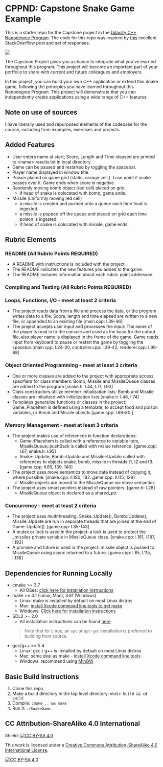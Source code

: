 # CPPND: Capstone Snake Game Example

This is a starter repo for the Capstone project in the [Udacity C++ Nanodegree Program](https://www.udacity.com/course/c-plus-plus-nanodegree--nd213). The code for this repo was inspired by [this](https://codereview.stackexchange.com/questions/212296/snake-game-in-c-with-sdl) excellent StackOverflow post and set of responses.

<img src="snake_game.gif"/>

The Capstone Project gives you a chance to integrate what you've learned throughout this program. This project will become an important part of your portfolio to share with current and future colleagues and employers.

In this project, you can build your own C++ application or extend this Snake game, following the principles you have learned throughout this Nanodegree Program. This project will demonstrate that you can independently create applications using a wide range of C++ features.

## Note on use of sources
I have liberally used and repurposed elements of the codebase for the course, including from examples, exercises and projects.
## Added Features
* User enters name at start; Score, Length and Time elapsed are printed to \<name\>.results.txt in local directory.
* Game can be paused and restarted by toggling the spacebar.
* Player name displayed in window title.
* Poison placed on game grid (static, orange cell.). Lose point if snake passes over it. Game ends when score is negative.
* Randomly moving bomb object (red cell) placed on grid.
  * if head of snake is colocated with bomb, game ends.
* Missile (uniformly moving red cell)
  * a missile is created and pushed onto a queue each time food is ingested. 
  * a missile is popped off the queue and placed on grid each time poison is ingested. 
  * if head of snake is colocated with missile, game ends.

## Rubric Elements

### README (All Rubric Points REQUIRED)

* A README with instructions is included with the project
* The README indicates the new features you added to the game.
* The README includes information about each rubric point addressed.



### Compiling and Testing (All Rubric Points REQUIRED)

### Loops, Functions, I/O - meet at least 2 criteria

* The project reads data from a file and process the data, or the program writes data to a file:
  Score, length and time elapsed are written to a new file, or appended to an existing file
  [main.cpp: l.39-46]
* The project accepts user input and processes the input:
  The name of the player is read in to the console and used as the base for the output file, also player
  name is displayed in the frame of the game. Game reads input from keyboard to pause or restart the game 
  by toggling the spacebar.[main.cpp: l.24-30, controller.cpp: l.39-42, renderer.cpp: l.96-98]

### Object Oriented Programming - meet at least 3 criteria
* One or more classes are added to the project with appropriate access specifiers for class members:
Bomb, Missile and MissileQueue classes are added to the program
[snake.h: l.44, l.71, l.93]
* Class constructors utilize member initialization lists: Bomb and Missile classes are initialized with 
initialization lists.[snake.h: l.48, l.74]
* Templates generalize functions or classes in the project: Game::PlaceItem is defined using a template, to
  accept food and poison variables, or Bomb and Missile objects.[game.cpp: l.66-80 ]

### Memory Management - meet at least 3 criteria
* The project makes use of references in function declarations: 
  * Game::PlaceItem is called with a reference to variable item,  MissileQueue::pushBack is called with
rvalue reference. [game.cpp: l.67, snake.h: l.95] 
  * Snake::Update, Bomb::Update and Missile::Update called with references to objects snake, bomb, missile 
in threads t1, t2 and t3. [game.cpp: ll.85, 139, 140]
* The project uses move semantics to move data instead of copying it, where possible. 
[snake.cpp: ll.180, 182. game.cpp: ll.115, 128]
  * Missile objects are moved to the MissileQueue via move semantics
* The project uses smart pointers instead of raw pointers. [game.h: l.28]
  * MissileQueue object is declared as a shared\_ptr.

### Concurrency - meet at least 2 criteria
* The project uses multithreading: Snake::Update(), Bomb::Update(), Missile::Update are  run in separate 
threads that are joined at the end of Game::Update(). [game.cpp: l.85-143]
* A mutex or lock is used in the project: a lock is used to protect the \_missiles private variable in MissileQueue class.
[snake.cpp: l.181, l.187, l.193]
* A promise and future is used in the project: missile object is pushed to MissileQueue using async returned to a future.
[game.cpp: l.85, l.115, l.138]

## Dependencies for Running Locally
* cmake >= 3.7
  * All OSes: [click here for installation instructions](https://cmake.org/install/)
* make >= 4.1 (Linux, Mac), 3.81 (Windows)
  * Linux: make is installed by default on most Linux distros
  * Mac: [install Xcode command line tools to get make](https://developer.apple.com/xcode/features/)
  * Windows: [Click here for installation instructions](http://gnuwin32.sourceforge.net/packages/make.htm)
* SDL2 >= 2.0
  * All installation instructions can be found [here](https://wiki.libsdl.org/Installation)
  >Note that for Linux, an `apt` or `apt-get` installation is preferred to building from source. 
* gcc/g++ >= 5.4
  * Linux: gcc / g++ is installed by default on most Linux distros
  * Mac: same deal as make - [install Xcode command line tools](https://developer.apple.com/xcode/features/)
  * Windows: recommend using [MinGW](http://www.mingw.org/)

## Basic Build Instructions

1. Clone this repo.
2. Make a build directory in the top level directory: `mkdir build && cd build`
3. Compile: `cmake .. && make`
4. Run it: `./SnakeGame`.


## CC Attribution-ShareAlike 4.0 International


Shield: [![CC BY-SA 4.0][cc-by-sa-shield]][cc-by-sa]

This work is licensed under a
[Creative Commons Attribution-ShareAlike 4.0 International License][cc-by-sa].

[![CC BY-SA 4.0][cc-by-sa-image]][cc-by-sa]

[cc-by-sa]: http://creativecommons.org/licenses/by-sa/4.0/
[cc-by-sa-image]: https://licensebuttons.net/l/by-sa/4.0/88x31.png
[cc-by-sa-shield]: https://img.shields.io/badge/License-CC%20BY--SA%204.0-lightgrey.svg
